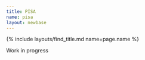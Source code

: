 ```yaml
---
title: PISA
name: pisa
layout: newbase
---
```

{% include layouts/find_title.md name=page.name %}

Work in progress
